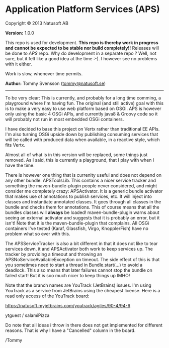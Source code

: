 # Application Platform Services (APS)

Copyright © 2013 Natusoft AB

__Version:__ 1.0.0

This repo is used for development. __This repo is thereby work in progress and cannot be expected to be stable nor build completely!!__ Releases will be done to _APS_ repo. Why do development in a separate repo ? Well, not sure, but it felt like a good idea at the time :-). I however see no problems with it either.

Work is slow, whenever time permits.

__Author:__ Tommy Svensson (tommy@natusoft.se)

---

To be very clear: This is currently, and probably for a long time comming, a playground where I'm having fun. The original (and still active) goal with this is to make a very easy to use web platform based on OSGi. APS is however only using the basic 4 OSGi APIs, and currently java8 & Groovy code so it will probably not run in most embedded OSGi containers. 

I have decided to base this project on Vertx rather than traditional EE APIs. I'm also turning OSGi upside down by publishing consuming services that will be called with produced data when available, in a reactive style, which fits Vertx.

Almost all of what is in this version will be replaced, some things just removed. As I said, this is currently a playground, that I play with when I have the time.

There is however one thing that is currenlty useful and does not depend on any other bundle: APSToolsLib. This contains a nicer service tracker and something the maven-bundle-plugin people never considered, and might consider me completely crazy: APSActivator. It is a generic bundle activator that makes use of annotations to publish services, etc. It will inject into classes and instantiate annotated classes. It goes through all classes in the bundle and checks them for annotations. This of course means that all the bundles classes will **always** be loaded! maven-bundle-plugin warns about seeing an external activator and suggests that it is probably an error, but it isn't! Note that it is the maven-bundle-plugin that complains. All OSGi containers I've tested (Karaf, Glassfish, Virgo, KnopplerFish) have no problem what so ever with this. 

The APSServiceTracker is also a bit different in that it does not like to tear services down, it and APSActivator both work to keep services up. The tracker by providing a timeout and throwing an APSNoServiceAvailableException on timeout. The side effect of this is that you sometimes need to start a thread in Bundle.start(...) to avoid a deadlock. This also means that later failures cannot stop the bundle on failed start! But it is soo much nicer to keep things up IMHO!

Note that the branch names are YouTrack (JetBrains) issues. I'm using YouTrack as a service from JetBrains using the cheapest license. Here is a read only access of the YouTrack board:

https://natusoft.myjetbrains.com/youtrack/agiles/90-4/94-6

ytguest / salamiPizza

Do note that all ideas i throw in there does not get implemented for different reasons. That is why I have a "Cancelled" column in the board.

/Tommy
